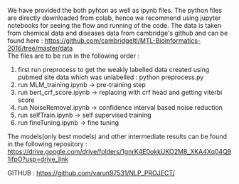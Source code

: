 We have provided the both pyhton as well as ipynb files.
The python files are directly downloaded from colab, 
hence we recommend using jupyter notebooks for seeing the flow and running of the code.
The data is taken from chemical data and diseases data from cambridge's github and can be found here :
 https://github.com/cambridgeltl/MTL-Bioinformatics-2016/tree/master/data   
The files are to be run in the following order :

1) first run preprocess to get the weakly labelled data created using pubmed site data which was unlabelled : python preprocess.py
2) run MLM_training.ipynb -> pre-training step
3) run bert_crf_score.ipynb -> replacing with crf head and getting viterbi score
4) run NoiseRemovel.ipynb -> confidence interval based noise reduction
5) run selfTrain.ipynb -> self supervised training
6) run fineTuning.ipynb -> fine tuning

The models(only best models) and other intermediate results can be found in the following repository :
https://drive.google.com/drive/folders/1gnrK4E0okkUKO2M8_XKA4Xq04Q91ifpO?usp=drive_link

GITHUB : https://github.com/varun97531/NLP_PROJECT/